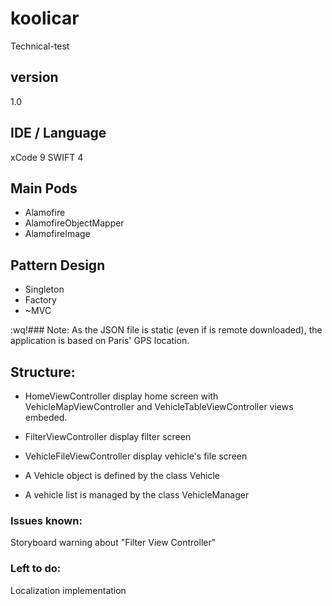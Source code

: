 # koolicar
Technical-test

## version
1.0

## IDE / Language
xCode 9
SWIFT 4

## Main Pods

* Alamofire
* AlamofireObjectMapper
* AlamofireImage

## Pattern Design

* Singleton
* Factory
* ~MVC

:wq!### Note:
As the JSON file is static (even if is remote downloaded), the application is based on Paris' GPS location.

## Structure:

* HomeViewController display home screen with VehicleMapViewController and VehicleTableViewController views embeded.
* FilterViewController display filter screen
* VehicleFileViewController display vehicle's file screen

* A Vehicle object is defined by the class Vehicle
* A vehicle list is managed by the class VehicleManager

### Issues known:
Storyboard warning about "Filter View Controller"

### Left to do:
Localization implementation

